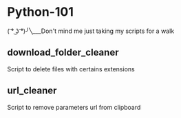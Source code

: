 # Python-101
( ͡° ͜ʖ ͡°)╯╲___Don't mind me just taking my scripts for a walk 

## download_folder_cleaner

Script to delete files with certains extensions

## url_cleaner

Script to remove parameters url from clipboard
